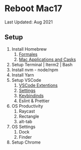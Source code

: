 # Reboot Mac17 
Last Updated: Aug 2021

## Setup 
  1. Install Homebrew
     1. [Formales](./formulae.txt)
     2. [Mac Applications and Casks](./apps.txt)
  2. Setup Terminal | Iterm2 | Bash
  3. Install nvm - node/npm
  4. Install Yarn
  5. Setup VSCode   
     1. [VSCode Extentions](vscode-extentions.md) 
     2. [Settings](vscode-settings.json)
     3. [Keybindinds](vscode-keys.json)
     4. Eslint & Prettier
  6. OS Productivity
     1. Raycast
     2. Rectangle
     3. alt-tab
  7. OS Settings
     1. Dock
     2. Finder
  8. Setup Chrome 
      
